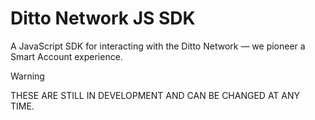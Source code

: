# Ditto Network JS SDK

A JavaScript SDK for interacting with the Ditto Network — we pioneer a Smart Account experience.

> [!WARNING]  
> THESE ARE STILL IN DEVELOPMENT AND CAN BE CHANGED AT ANY TIME.
